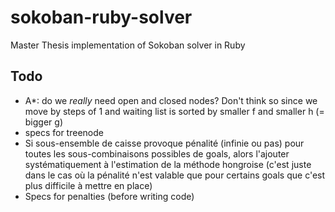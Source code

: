 # sokoban-ruby-solver

Master Thesis implementation of Sokoban solver in Ruby

## Todo

 * A*: do we *really* need open and closed nodes? Don't think so since we move by steps of 1
   and waiting list is sorted by smaller f and smaller h (= bigger g)
 * specs for treenode
 * Si sous-ensemble de caisse provoque pénalité (infinie ou pas) pour toutes les
   sous-combinaisons possibles de goals, alors l'ajouter systématiquement à l'estimation de la
   méthode hongroise (c'est juste dans le cas où la pénalité n'est valable que
   pour certains goals que c'est plus difficile à mettre en place)
 * Specs for penalties (before writing code)
